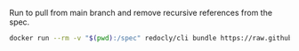 Run to pull from main branch and remove recursive references from the spec.

```bash
docker run --rm -v "$(pwd):/spec" redocly/cli bundle https://raw.githubusercontent.com/XeroAPI/Xero-OpenAPI/refs/heads/master/xero_accounting.yaml --output /spec/xero_accounting.yaml --dereferenced
```